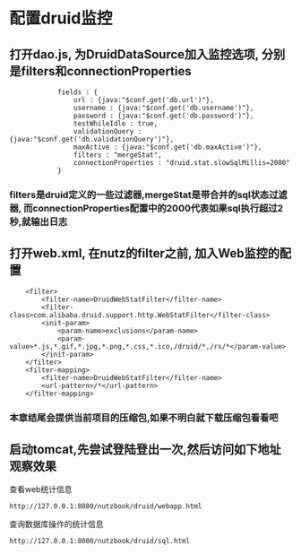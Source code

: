 # 配置druid监控

## 打开dao.js, 为DruidDataSource加入监控选项, 分别是filters和connectionProperties

```
	        fields : {
	            url : {java:"$conf.get('db.url')"},
	            username : {java:"$conf.get('db.username')"},
	            password : {java:"$conf.get('db.password')"},
	            testWhileIdle : true,
	            validationQuery : {java:"$conf.get('db.validationQuery')"},
	            maxActive : {java:"$conf.get('db.maxActive')"},
	            filters : "mergeStat",
	            connectionProperties : "druid.stat.slowSqlMillis=2000"
	        }
```

### filters是druid定义的一些过滤器,mergeStat是带合并的sql状态过滤器, 而connectionProperties配置中的2000代表如果sql执行超过2秒,就输出日志

## 打开web.xml, 在nutz的filter之前, 加入Web监控的配置

```
	<filter>
		<filter-name>DruidWebStatFilter</filter-name>
		<filter-class>com.alibaba.druid.support.http.WebStatFilter</filter-class>
		<init-param>
			<param-name>exclusions</param-name>
			<param-value>*.js,*.gif,*.jpg,*.png,*.css,*.ico,/druid/*,/rs/*</param-value>
		</init-param>
	</filter>
	<filter-mapping>
		<filter-name>DruidWebStatFilter</filter-name>
		<url-pattern>/*</url-pattern>
	</filter-mapping>
```

### 本章结尾会提供当前项目的压缩包,如果不明白就下载压缩包看看吧

## 启动tomcat,先尝试登陆登出一次,然后访问如下地址观察效果

查看web统计信息

```
http://127.0.0.1:8080/nutzbook/druid/webapp.html
```

查询数据库操作的统计信息

```
http://127.0.0.1:8080/nutzbook/druid/sql.html
```
